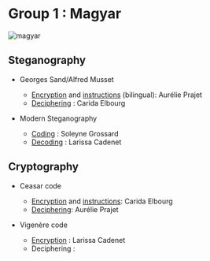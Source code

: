 # Group 1 : Magyar


![magyar](https://static.wikia.nocookie.net/harrypotter/images/2/2b/Magyar_%C3%A0_Pointes_Pottermore.jpg/revision/latest?cb=20161004112109&path-prefix=fr)


## Steganography

  * Georges Sand/Alfred Musset
  
    * [Encryption](https://github.com/Cprudhomme/2021-nouveau_media-projet/blob/Magyar/groupe1/pages/steganographie/recursivite_georgessand_maraudeur.md) and [instructions](https://github.com/Cprudhomme/2021-nouveau_media-projet/blob/Magyar/groupe1/pages/steganographie/recursitivite_model_georgessand_expliquations.md) (bilingual): Aurélie Prajet
    * [Deciphering](https://github.com/Cprudhomme/2021-nouveau_media-projet/edit/main/groupe1/pages/steganographie/decipheringstenography_carida.md) : Carida Elbourg
  
  * Modern Steganography
  
    * [Coding](https://github.com/Cprudhomme/2021-nouveau_media-projet/blob/a20173748a2fc8092d1f24cfae25b0086437f974/groupe1/pages/steganographie/How%20to%20make%20modern%20stenography%20step%20by%20step.docx) : Soleyne Grossard
    * [Decoding](https://github.com/Cprudhomme/2021-nouveau_media-projet/blob/06ecae7dce42c2d2a4678fd4fe9212efcc37b252/groupe1/pages/steganographie/decoding_modern_steganography-cadenetlarissa.md) : Larissa Cadenet
    
##  Cryptography

  * Ceasar code
  
    * [Encryption](https://github.com/Cprudhomme/2021-nouveau_media-projet/blob/Magyar/groupe1/pages/Cryptographie/ceasar_code-elbourgcarida.md) and [instructions](https://github.com/Cprudhomme/2021-nouveau_media-projet/blob/Magyar/groupe1/pages/Cryptographie/Instruction_for_ceasar_code.md): Carida Elbourg
    * [Deciphering](https://github.com/Cprudhomme/2021-nouveau_media-projet/blob/Magyar/groupe1/pages/Cryptographie/decryptagecesar_aureliep.md): Aurélie Prajet

 * Vigenère code

    * [Encryption](https://github.com/Cprudhomme/2021-nouveau_media-projet/blob/d9c65b9985c11c6aaaa7072d03f8cf2bf733cd4c/groupe1/pages/Cryptographie/vigenere_code-cadenet_larissa.md) : Larissa Cadenet
    * Deciphering : 
